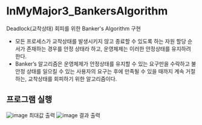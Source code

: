 # InMyMajor3_BankersAlgorithm
Deadlock(교착상태) 회피를 위한 Banker's Algorithm 구현

- 모든 프로세스가 교착상태를 발생시키지 않고 종료할 수 있도록 하는 자원 할당 순서가 존재하는 경우를 안정 상태라 하고, 운영체제는 이러한 안정상태를 유지하려 한다.
- Banker’s 알고리즘은 운영체제가 안정상태를 유지할 수 있는 요구만을 수락하고 불안정 상태를 일으킬 수 있는 사용자의 요구는 후에 만족될 수 있을 때까지 계속 거절하는, 교착상태를 회피하기 위한 알고리즘이다.


## 프로그램 실행
![image](https://user-images.githubusercontent.com/77111523/116789762-73b1ca00-aaeb-11eb-9ff5-5986d07b60a8.png)
최대값 출력
![image](https://user-images.githubusercontent.com/77111523/116789794-a6f45900-aaeb-11eb-9d90-8d518fd7d479.png)
결과 출력

